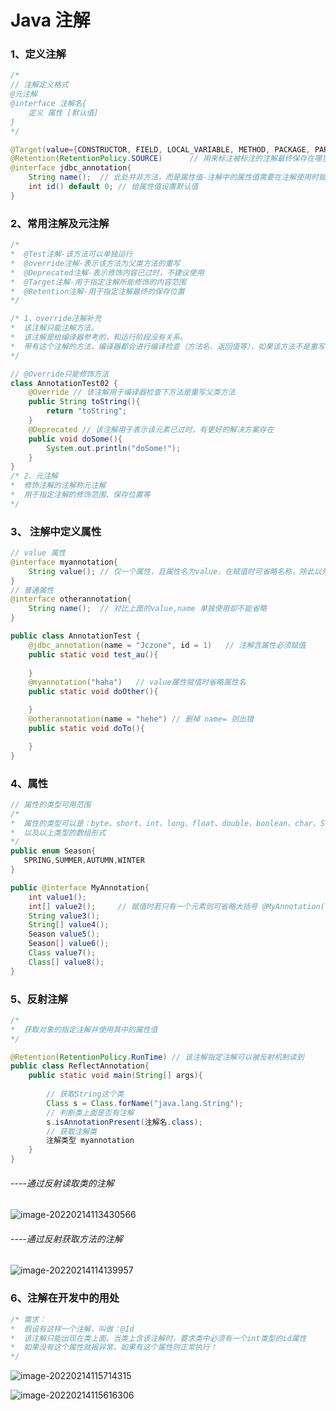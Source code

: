 # Java 注解

### 1、定义注解

~~~java
/*
// 注解定义格式
@元注解
@interface 注解名{
    定义 属性 [默认值]
}
*/

@Target(value={CONSTRUCTOR, FIELD, LOCAL_VARIABLE, METHOD, PACKAGE, PARAMETER, TYPE})    // 用来指定被标注的注解应该出现的位置
@Retention(RetentionPolicy.SOURCE)      // 用来标注被标注的注解最终保存在哪里  SOURCE:保留在java源文件中  CLASS:保留在class文件中  RUNTIME:保存在class文件中，且可以被反射机制读取
@interface jdbc_annotation{
    String name();  // 此处并非方法，而是属性值-注解中的属性值需要在注解使用时赋值
    int id() default 0; // 给属性值设置默认值
}
~~~

### 2、常用注解及元注解
~~~java
/* 
*  @Test注解-该方法可以单独运行
*  @override注解-表示该方法为父类方法的重写
*  @Deprecated注解-表示修饰内容已过时，不建议使用
*  @Target注解-用于指定注解所能修饰的内容范围
*  @Retention注解-用于指定注解最终的保存位置
*/

/* 1、override注解补充
*  该注解只能注解方法。
*  该注解是给编译器参考的，和运行阶段没有关系。
*  带有这个注解的方法，编译器都会进行编译检查（方法名、返回值等），如果该方法不是重写父类的方法，编译器报*  错。
*/

// @Override只能修饰方法
class AnnotationTest02 {
    @Override // 该注解用于编译器检查下方法是重写父类方法
    public String toString(){
        return "toString";
    }
    @Deprecated // 该注解用于表示该元素已过时，有更好的解决方案存在
    public void doSome(){
        System.out.println("doSome!");
    }
}
/* 2、元注解
*  修饰注解的注解称元注解
*  用于指定注解的修饰范围、保存位置等
*/
~~~
### 3、 注解中定义属性

~~~java
// value 属性
@interface myannotation{
    String value(); // 仅一个属性，且属性名为value，在赋值时可省略名称，除此以外其他不行
}
// 普通属性
@interface otherannotation{
    String name();  // 对比上面的value,name 单独使用却不能省略
}

public class AnnotationTest {
    @jdbc_annotation(name = "Jczone", id = 1)	// 注解含属性必须赋值
    public static void test_au(){
        
    }
    @myannotation("haha")	// value属性赋值时省略属性名
    public static void doOther(){

    }
    @otherannotation(name = "hehe") // 删掉 name= 则出错
    public static void doTo(){

    }
}
~~~

### 4、属性

~~~java
// 属性的类型可用范围
/*
*  属性的类型可以是：byte、short、int、long、float、double、boolean、char、String、Class、枚举
*  以及以上类型的数组形式
*/
public enum Season{
   SPRING,SUMMER,AUTUMN,WINTER
}

public @interface MyAnnotation{
    int value1();
    int[] value2();		// 赋值时若只有一个元素则可省略大括号 @MyAnnotation(value2 = {1,2})
    String value3();
    String[] value4();
    Season value5();
    Season[] value6();
    Class value7();
    Class[] value8();
}
~~~



### 5、反射注解

~~~java
/*
*  获取对象的指定注解并使用其中的属性值
*/

@Retention(RetentionPolicy.RunTime)	// 该注解指定注解可以被反射机制读到
public class ReflectAnnotation{
    public static void main(String[] args){
        
        // 获取String这个类
        Class s = Class.forName("java.lang.String");
        // 判断类上面是否有注解
        s.isAnnotationPresent(注解名.class);
        // 获取注解类
        注解类型 myannotation 
    }
}
~~~

###### ----通过反射读取类的注解

![image-20220214113430566](../../Typora/IMAGE/image-20220214113430566.png)

###### ----通过反射获取方法的注解

![image-20220214114139957](../../Typora/IMAGE/image-20220214114139957.png)



### 6、注解在开发中的用处

~~~java
/* 需求：
*  假设有这样一个注解，叫做：@Id
*  该注解只能出现在类上面，当类上含该注解时，要求类中必须有一个int类型的id属性
*  如果没有这个属性就报异常。如果有这个属性则正常执行！
*/


~~~

![image-20220214115714315](../../Typora/IMAGE/image-20220214115714315.png)

![image-20220214115616306](../../Typora/IMAGE/image-20220214115616306.png)


